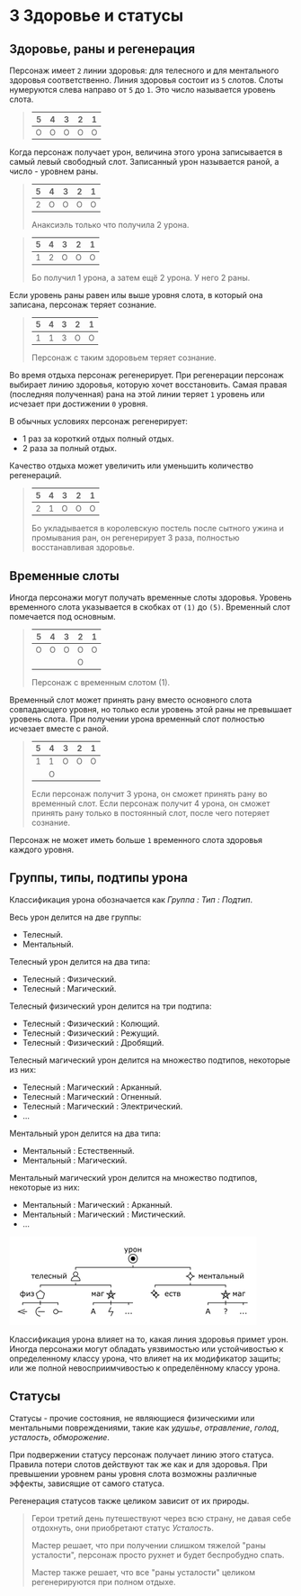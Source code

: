 # 3 Здоровье и статусы

## Здоровье, раны и регенерация

Персонаж имеет `2` линии здоровья: для телесного и для ментального здоровья соответственно.
Линия здоровья состоит из `5` слотов.
Слоты нумеруются слева направо от `5` до `1`. Это число называется уровень слота.

>5|4|3|2|1
>---|---|---|---|----
>O|O|O|O|O

Когда персонаж получает урон, величина этого урона записывается в самый левый свободный слот.
Записанный урон называется раной, а число - уровнем раны.

>5|4|3|2|1
>---|---|---|---|----
>2|O|O|O|O
>
>Анаксиэль только что получила 2 урона.

>5|4|3|2|1
>---|---|---|---|----
>1|2|O|O|O
>
>Бо получил 1 урона, а затем ещё 2 урона. У него 2 раны.

Если уровень раны равен илы выше уровня слота, в который она записана, персонаж теряет сознание.

>5|4|3|2|1
>---|---|---|---|----
>1|1|3|O|O
>
>Персонаж с таким здоровьем теряет сознание.

Во время отдыха персонаж регенерирует.
При регенерации персонаж выбирает линию здоровья, которую хочет восстановить.
Самая правая (последняя полученная) рана на этой линии теряет `1` уровень или исчезает при достижении `0` уровня.

В обычных условиях персонаж регенерирует:
- 1 раз за короткий отдых полный отдых.
- 2 раза за полный отдых.

Качество отдыха может увеличить или уменьшить количество регенераций.

>5|4|3|2|1
>---|---|---|---|----
>2|1|O|O|O
>
>Бо укладывается в королевскую постель после сытного ужина и промывания ран,
>он регенерирует 3 раза, полностью восстанавливая здоровье.

## Временные слоты

Иногда персонажи могут получать временные слоты здоровья.
Уровень временного слота указывается в скобках от `(1)` до `(5)`.
Временный слот помечается под основным.

>5|4|3|2|1
>---|---|---|---|----
>O|O|O|O|O
> | | | |O
>
>Персонаж с временным слотом (1).

Временный слот может принять рану вместо основного слота совпадающего уровня,
но только если уровень этой раны не превышает уровень слота.
При получении урона временный слот полностью исчезает вместе с раной.

>5|4|3|2|1
>---|---|---|---|----
>1|1|O|O|O
> | |O| | 
>
>Если персонаж получит 3 урона, он сможет принять рану во временный слот.
>Если персонаж получит 4 урона, он сможет принять рану только в постоянный слот, после чего потеряет сознание.

Персонаж не может иметь больше `1` временного слота здоровья каждого уровня.

## Группы, типы, подтипы урона

Классификация урона обозначается как _Группа : Тип : Подтип_.

Весь урон делится на две группы:
- Телесный.
- Ментальный.

Телесный урон делится на два типа:
- Телесный : Физический.
- Телесный : Магический.

Телесный физический урон делится на три подтипа:
- Телесный : Физический : Колющий.
- Телесный : Физический : Режущий.
- Телесный : Физический : Дробящий.

Телесный магический урон делится на множество подтипов, некоторые из них:
- Телесный : Магический : Арканный.
- Телесный : Магический : Огненный.
- Телесный : Магический : Электрический.
- ...

Ментальный урон делится на два типа:
- Ментальный : Естественный.
- Ментальный : Магический.

Ментальный магический урон делится на множество подтипов, некоторые из них:
- Ментальный : Магический : Арканный.
- Ментальный : Магический : Мистический.
- ...

![](img/3_damage.png)

Классификация урона влияет на то, какая линия здоровья примет урон.
Иногда персонажи могут обладать уязвимостью или устойчивостью к определенному классу урона,
что влияет на их модификатор защиты; или же полной невосприимчивостью к определённому классу урона.

## Статусы

Статусы - прочие состояния, не являющиеся физическими или ментальными повреждениями,
такие как _удушье_, _отравление_, _голод_, _усталость_, _обморожение_.

При подвержении статусу персонаж получает линию этого статуса.
Правила потери слотов действуют так же как и для здоровья.
При превышении уровнем раны уровня слота возможны различные эффекты, зависящие от самого статуса.

Регенерация статусов также целиком зависит от их природы.

>Герои третий день путешествуют через всю страну, не давая себе отдохнуть, они приобретают статус _Усталость_.
>
>Мастер решает, что при получении слишком тяжелой "раны усталости", персонаж просто рухнет и будет беспробудно спать.
>
>Мастер также решает, что все "раны усталости" целиком регенерируются при полном отдыхе.